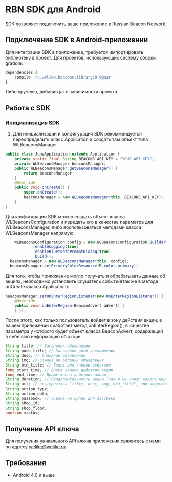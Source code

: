RBN SDK для Android
==============

SDK позволяет подключить ваше приложение к Russian Beacon Network.

## Подключение SDK в Android-приложении

Для интеграции SDK в приложение, требуется импортировать библиотеку в проект. Для проектов, использующих систему сборки graddle:

```ruby
dependencies {
    compile 'ru.welike.beacons:library:0.9@aar'
}
```

Либо вручную, добавив jar в зависимости проекта.

## Работа с SDK

### Инициализация SDK

1. Для инициализации и конфигурация SDK рекоммендуется переопределить класс Application и создать там объект типа WLBeaconsManager

```Java
public class JuneApplication extends Application {
    private static final String BEACONS_API_KEY = "YOUR_API_KEY"; 
    private WLBeaconsManager beaconsManager;
    public WLBeaconsManager getBeaconsManager() {
        return beaconsManager;
    }
    @Override
    public void onCreate() {
        super.onCreate();
        beaconsManager = new WLBeaconsManager(this, BEACONS_API_KEY);
    }
}
```

Для конфигурации SDK можно создать объект класса WLBeaconsConfiguration и передать его в качестве параметра для WLBeaconsManager, либо воспользоваться методами класса WLBeaconsManager напрямую:

```Java
	WLBeaconsConfiguration config = new WLBeaconsConfiguration.Builder()
            .enableLogging(true)
            .enableBluetoothPromptDialog(true)
            .build();
  beaconsManager = new WLBeaconsManager(this, config);
  beaconsManager.setPrimaryColorResource(R.color.primary);
```

Для того, чтобы приложение могло получать и обрабатывать данные об акциях, необходимо установить слушатель событий(так же в методе onCreate класса Application):

```Java
beaconsManager.setOnEnterRegionListener(new OnEnterRegionListener() {
    @Override
    public void onEnterRegion(BeaconAdvert advert) {
    } });
```

После этого, как только пользователь войдет в зону действия акции, в вашем приложении сработает метод onEnterRegion(), в качестве параметра у которого будет объект класса BeaconAdvert, содержащий в себе всю информацию об акции. 

```Java
String title; // Заголовок объявления
String push_title; // Заголовок push-уведомления
String desc; // Описание объявления
String img; // Ссылка на обложку объявления
String btn_title; // Текст для кнопки действия
long start_time; // Время начала действия акции
long end_time; // Время конца действия акции
String duration; // Продолжительность акции (так и не понял какого черта это строка)
String url; // альтернатива "title, desc, img, btn_title", при октрытии пуша отркываем урл в браузере
String action_type;
String action_data;
String passbook; // ссылка на купон для пассбука
String shop_id;
String shop_floor;
boolean status;
```
## Получение API ключа
Для получения уникального API ключа приложения свяжитесь с нами по адресу welike@welike.ru

## Требования

* Android 4.0 и выше
